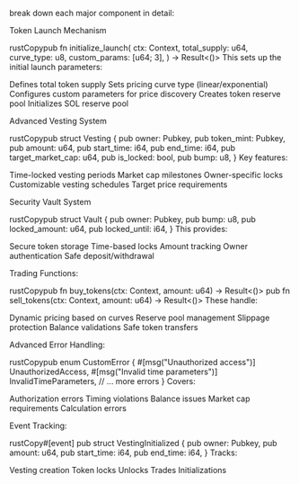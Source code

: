  break down each major component in detail:

Token Launch Mechanism

rustCopypub fn initialize_launch(
    ctx: Context<InitializeLaunch>,
    total_supply: u64,
    curve_type: u8,
    custom_params: [u64; 3],
) -> Result<()>
This sets up the initial launch parameters:

Defines total token supply
Sets pricing curve type (linear/exponential)
Configures custom parameters for price discovery
Creates token reserve pool
Initializes SOL reserve pool


Advanced Vesting System

rustCopypub struct Vesting {
    pub owner: Pubkey,
    pub token_mint: Pubkey,
    pub amount: u64,
    pub start_time: i64,
    pub end_time: i64,
    pub target_market_cap: u64,
    pub is_locked: bool,
    pub bump: u8,
}
Key features:

Time-locked vesting periods
Market cap milestones
Owner-specific locks
Customizable vesting schedules
Target price requirements


Security Vault System

rustCopypub struct Vault {
    pub owner: Pubkey,
    pub bump: u8,
    pub locked_amount: u64,
    pub locked_until: i64,
}
This provides:

Secure token storage
Time-based locks
Amount tracking
Owner authentication
Safe deposit/withdrawal


Trading Functions:

rustCopypub fn buy_tokens(ctx: Context<BuyTokens>, amount: u64) -> Result<()>
pub fn sell_tokens(ctx: Context<SellTokens>, amount: u64) -> Result<()>
These handle:

Dynamic pricing based on curves
Reserve pool management
Slippage protection
Balance validations
Safe token transfers


Advanced Error Handling:

rustCopypub enum CustomError {
    #[msg("Unauthorized access")]
    UnauthorizedAccess,
    #[msg("Invalid time parameters")]
    InvalidTimeParameters,
    // ... more errors
}
Covers:

Authorization errors
Timing violations
Balance issues
Market cap requirements
Calculation errors


Event Tracking:

rustCopy#[event]
pub struct VestingInitialized {
    pub owner: Pubkey,
    pub amount: u64,
    pub start_time: i64,
    pub end_time: i64,
}
Tracks:

Vesting creation
Token locks
Unlocks
Trades
Initializations
